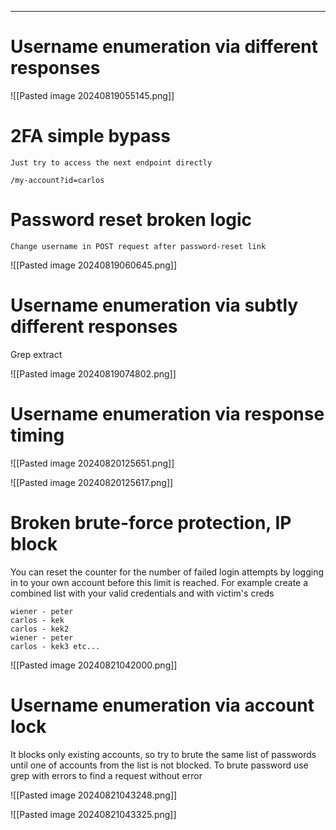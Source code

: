 ____

# Username enumeration via different responses

![[Pasted image 20240819055145.png]]

# 2FA simple bypass

```
Just try to access the next endpoint directly 

/my-account?id=carlos
```

# Password reset broken logic

```
Change username in POST request after password-reset link
```

![[Pasted image 20240819060645.png]]

# Username enumeration via subtly different responses

Grep extract

![[Pasted image 20240819074802.png]]

# Username enumeration via response timing

![[Pasted image 20240820125651.png]]

![[Pasted image 20240820125617.png]]

# Broken brute-force protection, IP block

You can reset the counter for the number of failed login attempts by logging in to your own account before this limit is reached. For example create a combined list with your valid credentials and with victim's creds

```
wiener - peter
carlos - kek
carlos - kek2
wiener - peter
carlos - kek3 etc...
```

![[Pasted image 20240821042000.png]]

# Username enumeration via account lock

It blocks only existing accounts, so try to brute the same list of passwords until one of accounts from the list is not blocked.
To brute password use grep with errors to find a request without error

![[Pasted image 20240821043248.png]]

![[Pasted image 20240821043325.png]]

